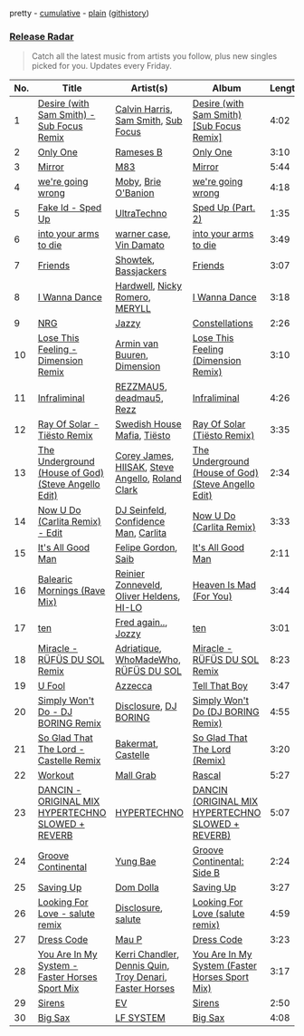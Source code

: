 pretty - [cumulative](/playlists/cumulative/Release%20Radar.md) - [plain](/playlists/plain/37i9dQZEVXbsudmxBFKW7G) ([githistory](https://github.githistory.xyz/vitokorn/spotify-playlist-archive/blob/master/playlists/plain/37i9dQZEVXbsudmxBFKW7G))

### [Release Radar](https://open.spotify.com/playlist/37i9dQZEVXbsudmxBFKW7G)

> Catch all the latest music from artists you follow, plus new singles picked for you. Updates every Friday.

| No. | Title | Artist(s) | Album | Length |
|---|---|---|---|---|
| 1 | [Desire (with Sam Smith) - Sub Focus Remix](https://open.spotify.com/track/7IUY0Rzr9I0UyvBznqcOI2) | [Calvin Harris](https://open.spotify.com/artist/7CajNmpbOovFoOoasH2HaY), [Sam Smith](https://open.spotify.com/artist/2wY79sveU1sp5g7SokKOiI), [Sub Focus](https://open.spotify.com/artist/0QaSiI5TLA4N7mcsdxShDO) | [Desire (with Sam Smith) [Sub Focus Remix]](https://open.spotify.com/album/7gTIAfkiCw6MKdjxrta8Iw) | 4:02 |
| 2 | [Only One](https://open.spotify.com/track/1MBehMaXU8nFUAPVuqF4pe) | [Rameses B](https://open.spotify.com/artist/06EfEcjc0vdvI6VNL0soIO) | [Only One](https://open.spotify.com/album/4Zzw1YOSdydjqP6uqxaSf7) | 3:10 |
| 3 | [Mirror](https://open.spotify.com/track/7C74FYSogQMpySq38PGJxg) | [M83](https://open.spotify.com/artist/63MQldklfxkjYDoUE4Tppz) | [Mirror](https://open.spotify.com/album/3nezsTrPW8H4MkHrOwwmZf) | 5:44 |
| 4 | [we're going wrong](https://open.spotify.com/track/0ZSKRyeth2Bo3sin3QvC6q) | [Moby](https://open.spotify.com/artist/3OsRAKCvk37zwYcnzRf5XF), [Brie O'Banion](https://open.spotify.com/artist/3EoSm0VXLJgVCAPsPS4a6G) | [we're going wrong](https://open.spotify.com/album/0cxzv4qbITfKKH1N2lxq65) | 4:18 |
| 5 | [Fake Id - Sped Up](https://open.spotify.com/track/6i7ajy1tEpB3nzxwxV4ifl) | [UltraTechno](https://open.spotify.com/artist/0ZKQGB49AwsmJwfbryeodZ) | [Sped Up (Part. 2)](https://open.spotify.com/album/4yscHaCx8L8DYo6SMMXY2x) | 1:35 |
| 6 | [into your arms to die](https://open.spotify.com/track/36aPqCbwtOBw1M80zzgEMP) | [warner case](https://open.spotify.com/artist/106OuakzOxxbXTuigEEf01), [Vin Damato](https://open.spotify.com/artist/4GZheXbY0Tx2Q2WNgTyOeD) | [into your arms to die](https://open.spotify.com/album/0NLBPOPsAZhhjn2sHt9pD2) | 3:49 |
| 7 | [Friends](https://open.spotify.com/track/0TqBVW2OXLf6UaNmBZtARL) | [Showtek](https://open.spotify.com/artist/3gk0OYeLFWYupGFRHqLSR7), [Bassjackers](https://open.spotify.com/artist/6xQvQwZQQuq9R3TdPNbcR8) | [Friends](https://open.spotify.com/album/3h5fxBPJ7aZHYvKpxYiR2Y) | 3:07 |
| 8 | [I Wanna Dance](https://open.spotify.com/track/2UMDjpShbeQoON9Dn7ONMK) | [Hardwell](https://open.spotify.com/artist/6BrvowZBreEkXzJQMpL174), [Nicky Romero](https://open.spotify.com/artist/5ChF3i92IPZHduM7jN3dpg), [MERYLL](https://open.spotify.com/artist/4pqY01dGuzojomnVCXYbXC) | [I Wanna Dance](https://open.spotify.com/album/6CxgIkOgE7uIG4p70b8lyl) | 3:18 |
| 9 | [NRG](https://open.spotify.com/track/44QkpZXInhOAPDWUrtHaUy) | [Jazzy](https://open.spotify.com/artist/7zAAwgV5Wqmvpb4GzvlRkP) | [Constellations](https://open.spotify.com/album/4iYUh0Cw9bB5XSObj8AuQq) | 2:26 |
| 10 | [Lose This Feeling - Dimension Remix](https://open.spotify.com/track/5f69wzvle0b9ColR7wuvEK) | [Armin van Buuren](https://open.spotify.com/artist/0SfsnGyD8FpIN4U4WCkBZ5), [Dimension](https://open.spotify.com/artist/1QMgre3BHX161ZHtWMUu6S) | [Lose This Feeling (Dimension Remix)](https://open.spotify.com/album/2kHZ7gAabF2o10f7i4VdRq) | 3:10 |
| 11 | [Infraliminal](https://open.spotify.com/track/7syNqxCLAQZzQlkRyJIfDr) | [REZZMAU5](https://open.spotify.com/artist/7m5U1YbhADGvZc2mIhfe1j), [deadmau5](https://open.spotify.com/artist/2CIMQHirSU0MQqyYHq0eOx), [Rezz](https://open.spotify.com/artist/4aKdmOXdUKX07HVd3sGgzw) | [Infraliminal](https://open.spotify.com/album/3RoWzELirpqIEBueczpnNF) | 4:26 |
| 12 | [Ray Of Solar - Tiësto Remix](https://open.spotify.com/track/4HfQpalNYBccGOio2lqFbW) | [Swedish House Mafia](https://open.spotify.com/artist/1h6Cn3P4NGzXbaXidqURXs), [Tiësto](https://open.spotify.com/artist/2o5jDhtHVPhrJdv3cEQ99Z) | [Ray Of Solar (Tiësto Remix)](https://open.spotify.com/album/2wu3YZ0c80fgq9IcKhyDHH) | 3:35 |
| 13 | [The Underground (House of God) (Steve Angello Edit)](https://open.spotify.com/track/6eXcsUleXlA18Bj3V4G89w) | [Corey James](https://open.spotify.com/artist/0pICHdgyIVvu5jvDsFu9pD), [HIISAK](https://open.spotify.com/artist/45cP3p476ZtqaaATv4cScf), [Steve Angello](https://open.spotify.com/artist/4FqPRilb0Ja0TKG3RS3y4s), [Roland Clark](https://open.spotify.com/artist/4OGlp2UdUQGPJVbvJ82Cz5) | [The Underground (House of God) (Steve Angello Edit)](https://open.spotify.com/album/0lFRYuIoMtsKlzfXROqGCv) | 2:34 |
| 14 | [Now U Do (Carlita Remix) - Edit](https://open.spotify.com/track/4npDRstA1cZPDshgtC3mvv) | [DJ Seinfeld](https://open.spotify.com/artist/37YzpfBeFju8QRZ3g0Ha1Q), [Confidence Man](https://open.spotify.com/artist/0RwXnFrEoI8tltFvYpJgP6), [Carlita](https://open.spotify.com/artist/1GVbOnrND8b3eh2JZ4opw8) | [Now U Do (Carlita Remix)](https://open.spotify.com/album/7t88wDCAJBUW98FDo1imXi) | 3:33 |
| 15 | [It's All Good Man](https://open.spotify.com/track/0JTvUlDFNgbrHoouTyHVQx) | [Felipe Gordon](https://open.spotify.com/artist/7rQKvsWUOJgXmInx2JuaXj), [Saib](https://open.spotify.com/artist/6N4HlHINMvoTyAL0yhBUCk) | [It's All Good Man](https://open.spotify.com/album/7KqSFWWbQKiTM9xZDxsS2W) | 2:11 |
| 16 | [Balearic Mornings (Rave Mix)](https://open.spotify.com/track/077AjPx334yMPROFwWZOUb) | [Reinier Zonneveld](https://open.spotify.com/artist/21A7bhIL1m6CNZn8y57PIZ), [Oliver Heldens](https://open.spotify.com/artist/5nki7yRhxgM509M5ADlN1p), [HI-LO](https://open.spotify.com/artist/0ETJQforv5OXgDgidQv9qd) | [Heaven Is Mad (For You)](https://open.spotify.com/album/5AwdBViQX8KJyd4cX2RBP7) | 3:44 |
| 17 | [ten](https://open.spotify.com/track/5QOBT97OmYCZo1W5u7tRrB) | [Fred again..](https://open.spotify.com/artist/4oLeXFyACqeem2VImYeBFe), [Jozzy](https://open.spotify.com/artist/6Ja6zFB5d7XRihhfMo6KzY) | [ten](https://open.spotify.com/album/0GuEvq4vzB9QqUaU8lVL0F) | 3:01 |
| 18 | [Miracle - RÜFÜS DU SOL Remix](https://open.spotify.com/track/2yTjbIZDwHO41HIwDNPB8K) | [Adriatique](https://open.spotify.com/artist/02DWGcShQivFepRvGJ7xhB), [WhoMadeWho](https://open.spotify.com/artist/50Lr1puweM1hFsF1LpIZLM), [RÜFÜS DU SOL](https://open.spotify.com/artist/5Pb27ujIyYb33zBqVysBkj) | [Miracle - RÜFÜS DU SOL Remix](https://open.spotify.com/album/0YrIrVXVrpZZM7cjxF8erW) | 8:23 |
| 19 | [U Fool](https://open.spotify.com/track/4mFGCrEzSlR2NnedgfPvSf) | [Azzecca](https://open.spotify.com/artist/2k5DY2QDU3kBi5DX7OQlWj) | [Tell That Boy](https://open.spotify.com/album/1pQODgWcJzz8oUoucbos1R) | 3:47 |
| 20 | [Simply Won't Do - DJ BORING Remix](https://open.spotify.com/track/6u7QJ9AVsSzkCGJZTzHQtC) | [Disclosure](https://open.spotify.com/artist/6nS5roXSAGhTGr34W6n7Et), [DJ BORING](https://open.spotify.com/artist/3MkIU5jhXTMK9pYQTRVI6p) | [Simply Won't Do (DJ BORING Remix)](https://open.spotify.com/album/75keapwOSA8CGgg6mjUXXY) | 4:55 |
| 21 | [So Glad That The Lord - Castelle Remix](https://open.spotify.com/track/63JOLINOPIn8iq7bBwFyuG) | [Bakermat](https://open.spotify.com/artist/3MyFDtqB80WZvbtCZRsekM), [Castelle](https://open.spotify.com/artist/4EDL1aHoT46jRLUjubeVNM) | [So Glad That The Lord (Remix)](https://open.spotify.com/album/5zRku9MdsuRukk3VkyfZuy) | 3:20 |
| 22 | [Workout](https://open.spotify.com/track/3yCbxNAUuSQOHjnOobHYF4) | [Mall Grab](https://open.spotify.com/artist/7yF6JnFPDzgml2Ytkyl5D7) | [Rascal](https://open.spotify.com/album/0vVjA9jq1NQF76dtyy7S6y) | 5:27 |
| 23 | [DANCIN - ORIGINAL MIX HYPERTECHNO SLOWED + REVERB](https://open.spotify.com/track/2XZIZtDvXgfNqxVs0LFMDF) | [HYPERTECHNO](https://open.spotify.com/artist/4YYOTpMoikKdYWWuTWjbqo) | [DANCIN (ORIGINAL MIX HYPERTECHNO SLOWED + REVERB)](https://open.spotify.com/album/5ZyA4VJxvwOLaIdCVgDrm7) | 5:07 |
| 24 | [Groove Continental](https://open.spotify.com/track/1mPcQLxdZ7sy20stCrzSYD) | [Yung Bae](https://open.spotify.com/artist/30FDJPN3RtwJZ20g5YGCRX) | [Groove Continental: Side B](https://open.spotify.com/album/6DJVP3L3EJcbOVYMHbAZyr) | 2:24 |
| 25 | [Saving Up](https://open.spotify.com/track/787Y2idwCU2Rk60Prv4wpr) | [Dom Dolla](https://open.spotify.com/artist/205i7E8fNVfojowcQSfK9m) | [Saving Up](https://open.spotify.com/album/3XTTqxcEOZgaTobJlRefvF) | 3:27 |
| 26 | [Looking For Love - salute remix](https://open.spotify.com/track/3pbaa7YbnJLNif8TOONI9t) | [Disclosure](https://open.spotify.com/artist/6nS5roXSAGhTGr34W6n7Et), [salute](https://open.spotify.com/artist/1np8xozf7ATJZDi9JX8Dx5) | [Looking For Love (salute remix)](https://open.spotify.com/album/550Hl0NNiWdFJcIqaMGWuT) | 4:59 |
| 27 | [Dress Code](https://open.spotify.com/track/0rK3a7tLRVgJBoc2DP3tIX) | [Mau P](https://open.spotify.com/artist/0w1sbtZVQoK6GzV4A4OkCv) | [Dress Code](https://open.spotify.com/album/4LvkMrD1HDDOzWHRS7GKE1) | 3:23 |
| 28 | [You Are In My System - Faster Horses Sport Mix](https://open.spotify.com/track/4cxpgHXbVh4sGwb1C7TAG2) | [Kerri Chandler](https://open.spotify.com/artist/7nqpEU6DCHkNtK1bYsyS3W), [Dennis Quin](https://open.spotify.com/artist/1iaGffGcjxdzSFkwfCN2Ul), [Troy Denari](https://open.spotify.com/artist/2cNKz5QJgfclP9Ay7Okghv), [Faster Horses](https://open.spotify.com/artist/3LpHT7su9Y4DLfV6NCfZKZ) | [You Are In My System (Faster Horses Sport Mix)](https://open.spotify.com/album/4x5rQlOXx23lz5aImLGMOt) | 3:17 |
| 29 | [Sirens](https://open.spotify.com/track/3HeOOjms1LHV4U91lKcbwd) | [EV](https://open.spotify.com/artist/1qOueWotu6CIb1GMoib2GX) | [Sirens](https://open.spotify.com/album/3L4Meb0nRGrUulc4Xp9esu) | 2:50 |
| 30 | [Big Sax](https://open.spotify.com/track/0SLMdIFvihZBi9ltG5iy5x) | [LF SYSTEM](https://open.spotify.com/artist/0HxX6imltnNXJyQhu4nsiO) | [Big Sax](https://open.spotify.com/album/4XrDlyhB96BtJN8tiburv5) | 4:08 |